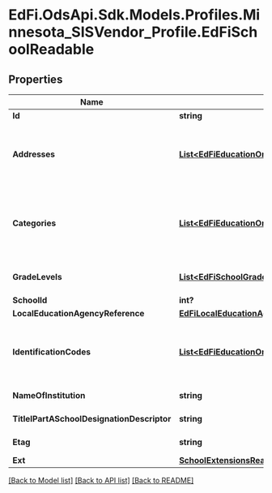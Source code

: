 # EdFi.OdsApi.Sdk.Models.Profiles.Minnesota_SISVendor_Profile.EdFiSchoolReadable
## Properties

Name | Type | Description | Notes
------------ | ------------- | ------------- | -------------
**Id** | **string** |  | 
**Addresses** | [**List&lt;EdFiEducationOrganizationAddressSchoolReadable&gt;**](EdFiEducationOrganizationAddressSchoolReadable.md) | An unordered collection of educationOrganizationAddresses. The set of elements that describes the physical location of the education entity, including the street address, city, state, ZIP code, and ZIP code + 4. | 
**Categories** | [**List&lt;EdFiEducationOrganizationCategorySchoolReadable&gt;**](EdFiEducationOrganizationCategorySchoolReadable.md) | An unordered collection of educationOrganizationCategories. The classification of the education agency within the geographic boundaries of a state according to the level of administrative and operational control granted by the state. | 
**GradeLevels** | [**List&lt;EdFiSchoolGradeLevelReadable&gt;**](EdFiSchoolGradeLevelReadable.md) | An unordered collection of schoolGradeLevels. The grade levels served at the school. | 
**SchoolId** | **int?** | The identifier assigned to a school. | 
**LocalEducationAgencyReference** | [**EdFiLocalEducationAgencyReference**](EdFiLocalEducationAgencyReference.md) |  | [optional] 
**IdentificationCodes** | [**List&lt;EdFiEducationOrganizationIdentificationCodeSchoolReadable&gt;**](EdFiEducationOrganizationIdentificationCodeSchoolReadable.md) | An unordered collection of educationOrganizationIdentificationCodes. A unique number or alphanumeric code assigned to an education organization by a school, school system, a state, or other agency or entity. | [optional] 
**NameOfInstitution** | **string** | The full, legally accepted name of the institution. | 
**TitleIPartASchoolDesignationDescriptor** | **string** | Denotes the Title I Part A designation for the school. | [optional] 
**Etag** | **string** | A unique system-generated value that identifies the version of the resource. | [optional] 
**Ext** | [**SchoolExtensionsReadable**](SchoolExtensionsReadable.md) |  | [optional] 

[[Back to Model list]](../README.md#documentation-for-models) [[Back to API list]](../README.md#documentation-for-api-endpoints) [[Back to README]](../README.md)

